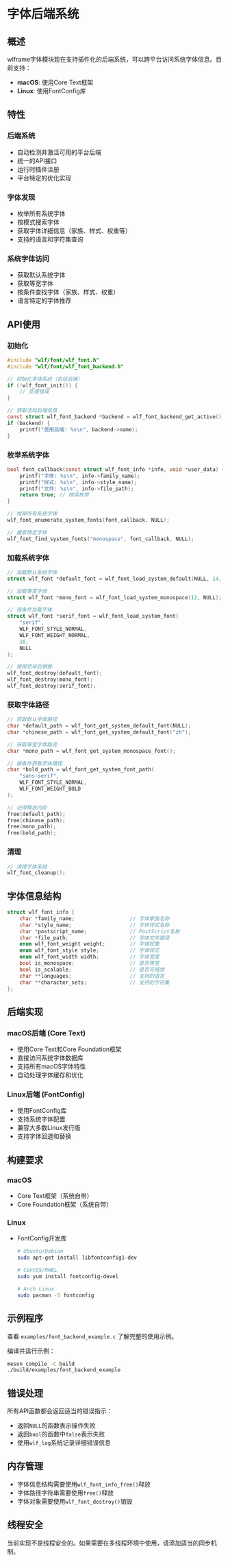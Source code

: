 # 字体后端系统

## 概述

wlframe字体模块现在支持插件化的后端系统，可以跨平台访问系统字体信息。目前支持：

- **macOS**: 使用Core Text框架
- **Linux**: 使用FontConfig库

## 特性

### 后端系统
- 自动检测并激活可用的平台后端
- 统一的API接口
- 运行时插件注册
- 平台特定的优化实现

### 字体发现
- 枚举所有系统字体
- 按模式搜索字体
- 获取字体详细信息（家族、样式、权重等）
- 支持的语言和字符集查询

### 系统字体访问
- 获取默认系统字体
- 获取等宽字体
- 按条件查找字体（家族、样式、权重）
- 语言特定的字体推荐

## API使用

### 初始化
```c
#include "wlf/font/wlf_font.h"
#include "wlf/font/wlf_font_backend.h"

// 初始化字体系统（包括后端）
if (!wlf_font_init()) {
    // 处理错误
}

// 获取活动后端信息
const struct wlf_font_backend *backend = wlf_font_backend_get_active();
if (backend) {
    printf("使用后端: %s\n", backend->name);
}
```

### 枚举系统字体
```c
bool font_callback(const struct wlf_font_info *info, void *user_data) {
    printf("字体: %s\n", info->family_name);
    printf("样式: %s\n", info->style_name);
    printf("文件: %s\n", info->file_path);
    return true; // 继续枚举
}

// 枚举所有系统字体
wlf_font_enumerate_system_fonts(font_callback, NULL);

// 搜索特定字体
wlf_font_find_system_fonts("monospace", font_callback, NULL);
```

### 加载系统字体
```c
// 加载默认系统字体
struct wlf_font *default_font = wlf_font_load_system_default(NULL, 14, NULL);

// 加载等宽字体
struct wlf_font *mono_font = wlf_font_load_system_monospace(12, NULL);

// 按条件加载字体
struct wlf_font *serif_font = wlf_font_load_system_font(
    "serif",
    WLF_FONT_STYLE_NORMAL,
    WLF_FONT_WEIGHT_NORMAL,
    16,
    NULL
);

// 使用完毕后销毁
wlf_font_destroy(default_font);
wlf_font_destroy(mono_font);
wlf_font_destroy(serif_font);
```

### 获取字体路径
```c
// 获取默认字体路径
char *default_path = wlf_font_get_system_default_font(NULL);
char *chinese_path = wlf_font_get_system_default_font("zh");

// 获取等宽字体路径
char *mono_path = wlf_font_get_system_monospace_font();

// 按条件获取字体路径
char *bold_path = wlf_font_get_system_font_path(
    "sans-serif",
    WLF_FONT_STYLE_NORMAL,
    WLF_FONT_WEIGHT_BOLD
);

// 记得释放内存
free(default_path);
free(chinese_path);
free(mono_path);
free(bold_path);
```

### 清理
```c
// 清理字体系统
wlf_font_cleanup();
```

## 字体信息结构

```c
struct wlf_font_info {
    char *family_name;                  // 字体家族名称
    char *style_name;                   // 字体样式名称
    char *postscript_name;              // PostScript名称
    char *file_path;                    // 字体文件路径
    enum wlf_font_weight weight;        // 字体权重
    enum wlf_font_style style;          // 字体样式
    enum wlf_font_width width;          // 字体宽度
    bool is_monospace;                  // 是否等宽
    bool is_scalable;                   // 是否可缩放
    char **languages;                   // 支持的语言
    char **character_sets;              // 支持的字符集
};
```

## 后端实现

### macOS后端 (Core Text)
- 使用Core Text和Core Foundation框架
- 直接访问系统字体数据库
- 支持所有macOS字体特性
- 自动处理字体缓存和优化

### Linux后端 (FontConfig)
- 使用FontConfig库
- 支持系统字体配置
- 兼容大多数Linux发行版
- 支持字体回退和替换

## 构建要求

### macOS
- Core Text框架（系统自带）
- Core Foundation框架（系统自带）

### Linux
- FontConfig开发库
  ```bash
  # Ubuntu/Debian
  sudo apt-get install libfontconfig1-dev

  # CentOS/RHEL
  sudo yum install fontconfig-devel

  # Arch Linux
  sudo pacman -S fontconfig
  ```

## 示例程序

查看 `examples/font_backend_example.c` 了解完整的使用示例。

编译并运行示例：
```bash
meson compile -C build
./build/examples/font_backend_example
```

## 错误处理

所有API函数都会返回适当的错误指示：
- 返回`NULL`的函数表示操作失败
- 返回`bool`的函数中`false`表示失败
- 使用`wlf_log`系统记录详细错误信息

## 内存管理

- 字体信息结构需要使用`wlf_font_info_free()`释放
- 字体路径字符串需要使用`free()`释放
- 字体对象需要使用`wlf_font_destroy()`销毁

## 线程安全

当前实现不是线程安全的。如果需要在多线程环境中使用，请添加适当的同步机制。
